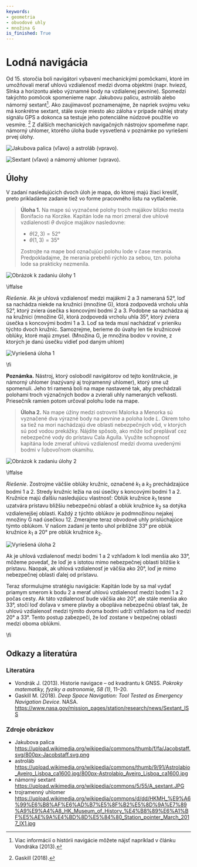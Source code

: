 ```yaml
---
keywords:
- geometria
- obvodové uhly
- množina G
is_finished: True
---
```


# Lodná navigácia

Od 15. storočia boli navigátori vybavení mechanickými
pomôckami, ktoré im umožňovali merať uhlovú vzdialenosť medzi dvoma
objektmi (napr. hviezd, Slnka a horizontu alebo významné
body na vzdialenej pevnine).  Spomedzi takýchto pomôcok spomenieme napr.
Jakubovu palicu, astroláb alebo námorný sextant[^1].
Ako zaujímavosť poznamenajme, že napriek svojmu veku má konkrétne sextant,
stále svoje miesto ako záloha v prípade náhlej straty signálu GPS
a dokonca sa testuje jeho potenciálne núdzové použitie vo vesmíre.
[^2] Z ďalších mechanických navigačných nástrojov spomeňme napr.
námorný uhlomer, ktorého úloha bude vysvetlená v poznámke po
vyriešení prvej úlohy.

![Jakubova palica (vľavo) a astroláb (vpravo).](pic0a.jpg)

![Sextant (vľavo) a námorný uhlomer (vpravo).](pic0b.jpg)

## Úlohy

V zadaní nasledujúcich dvoch úloh je mapa, do ktorej majú žiaci kresliť,
preto prikladáme zadanie tiež vo forme pracovného listu na vytlačenie.

> **Úloha 1.** Na mape sú vyznačené polohy troch majákov blízko mesta Bonifacio na
> Korzike. Kapitán lode na mori zmeral dve
> uhlové vzdialenosti $\theta$ dvojice majákov nasledovne:
>
> * $\theta (2,3) = 52°$
> * $\theta (1,3) = 35°$
>
> Zostrojte na mape bod označujúci polohu lode v čase merania.
> Predpokladajme, že merania prebehli rýchlo za sebou, tzn. poloha lode sa
> prakticky nezmenila.

![Obrázok k zadaniu úlohy 1](pic1.jpg)

\iffalse

*Riešenie.* Ak je uhlová vzdialenosť medzi majákmi $2$ a $3$ nameraná $52°$, loď sa nachádza niekde na kružnici (množine G), ktorá zodpovedá vrcholu uhla $52°$, ktorý zviera úsečka s koncovými bodmi $2$ a $3$. Podobne sa nachádza aj na kružnici (množine G), ktorá zodpovedá vrcholu uhla $35°$, ktorý zviera úsečka s koncovými bodmi $1$ a $3$. Loď sa teda musí nachádzať v prieniku týchto dvoch kružníc. Samozrejme, berieme do úvahy len tie kružnicové oblúky, ktoré majú zmysel.
(Množina G, je množina bodov v rovine, z ktorých je danú úsečku vidieť
pod daným uhlom)

![Vyriešená úloha 1](pic2.jpg)

\fi

**Poznámka.** Nástroj, ktorý oslobodil navigátorov od tejto konštrukcie, je
námorný uhlomer (nazývaný aj trojramenný uhlomer), ktorý sme už spomenuli. Jeho tri ramená boli na mape nastavené tak, aby
prechádzali polohami troch význačných bodov a zvierali uhly nameraných veľkostí. Priesečník ramien potom určoval
polohu lode na mape.

> **Úloha 2.** Na mape úžiny medzi ostrovmi
Malorka a Menorka sú vyznačené dva výrazné body na pevnine a poloha lode $L$. Okrem toho sa tiež na mori nachádzajú dve oblasti nebezpečných vôd, v ktorých sú pod vodou prekážky. Nájdite spôsob, ako môže loď preplávať cez nebezpečné vody do prístavu Cala Agulla. Využite schopnosť kapitána lode zmerať uhlovú vzdialenosť medzi dvoma uvedenými bodmi v ľubovoľnom okamihu.

![Obrázok k zadaniu úlohy 2](pic3.jpg)

\iffalse

*Riešenie*. Zostrojme väčšie oblúky kružníc, označené $k_1$ a $k_2$ prechádzajúce bodmi $1$ a $2$. Stredy kružníc ležia na osi úsečky s koncovými bodmi $1$ a $2$. Kružnice majú ďalšiu nasledujúcu vlastnosť:
Oblúk kružnice $k_1$ tesne uzatvára prístavu bližšiu nebezpečnú oblasť 
a oblúk kružnice $k_2$ sa dotýka vzdialenejšej oblasti. Každý z týchto oblúkov je podmnožinou nejakej množiny G
nad úsečkou $12$. Zmerajme teraz obvodové uhly prislúchajúce týmto oblúkom. V našom
zadaní je tento uhol približne $33°$ pre oblúk kružnice $k_1$ a $20°$ pre oblúk kružnice $k_2$. 

![Vyriešená úloha 2](pic4.jpg)

Ak je uhlová vzdialenosť medzi bodmi $1$ a $2$ vzhľadom k lodi menšia ako $33°$, môžeme povedať, že loď je s istotou
mimo nebezpečnej oblasti bližšie k prístavu. Naopak, ak uhlová vzdialenosť
je väčšia ako $20°$, loď je mimo nebezpečnej oblasti ďalej od prístavu.

Teraz sformulujme stratégiu navigácie: Kapitán lode by sa mal vydať priamym smerom k bodu $2$ a merať uhlovú vzdialenosť medzi bodmi $1$ a $2$ počas cesty.
Ak táto vzdialenosť bude väčšia ako $20°$, ale stále menšia ako $33°$, stočí loď doľava v smere plavby a obopláva nebezpečnú oblasť tak, že uhlovú vzdialenosť
medzi týmito dvoma bodmi udrží vzhľadom na loď medzi $20°$ a $33°$. Tento postup zabezpečí, že loď zostane v bezpečnej oblasti medzi oboma oblúkmi. 

\fi

## Odkazy a literatúra

### Literatúra

* Vondrák J. (2013). Historie navigace – od kvadrantu k GNSS. *Pokroky
  matematiky, fyziky a astronomie, 58 (1)*, 11–20.
* Gaskill M. (2018). *Deep Space Navigation: Tool Tested as Emergency Navigation Device*. NASA.
<https://www.nasa.gov/mission_pages/station/research/news/Sextant_ISS>

### Zdroje obrázkov

-   Jakubova palica  
    <https://upload.wikimedia.org/wikipedia/commons/thumb/f/fa/Jacobstaff.svg/800px-Jacobstaff.svg.png>
-   astroláb  
    <https://upload.wikimedia.org/wikipedia/commons/thumb/9/91/Astrolabio_Aveiro_Lisboa_ca1600.jpg/800px-Astrolabio_Aveiro_Lisboa_ca1600.jpg>
-   námorný sextant  
    <https://upload.wikimedia.org/wikipedia/commons/5/55/A_sextant.JPG>
-   trojramenný uhlomer  
    <https://upload.wikimedia.org/wikipedia/commons/d/dd/HKMH_%E9%A6%99%E6%B8%AF%E6%AD%B7%E5%8F%B2%E5%8D%9A%E7%89%A9%E9%A4%A8_HK_Museum_of_History_%E4%B8%89%E6%A1%BF%E5%AE%9A%E4%BD%8D%E5%84%80_Station_pointer_March_2017_IX1.jpg>

[^1]: Viac informácií o histórii navigácie môžete nájsť napríklad v článku Vondráka (2013).

[^2]: Gaskill (2018).
